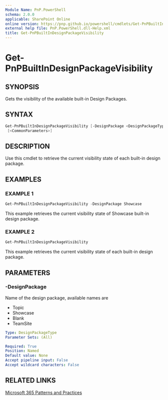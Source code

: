 ```yaml
---
Module Name: PnP.PowerShell
schema: 2.0.0
applicable: SharePoint Online
online version: https://pnp.github.io/powershell/cmdlets/Get-PnPBuiltInDesignPackageVisibility.html
external help file: PnP.PowerShell.dll-Help.xml
title: Get-PnPBuiltInDesignPackageVisibility
---
```

  
# Get-PnPBuiltInDesignPackageVisibility

## SYNOPSIS
Gets the visibility of the available built-in Design Packages.

## SYNTAX

```powershell
Get-PnPBuiltInDesignPackageVisibility [-DesignPackage <DesignPackageType>]
 [<CommonParameters>]
```

## DESCRIPTION
Use this cmdlet to retrieve the current visibility state of each built-in design package.

## EXAMPLES

### EXAMPLE 1
```powershell
Get-PnPBuiltInDesignPackageVisibility -DesignPackage Showcase
```

This example retrieves the current visibility state of Showcase built-in design package.

### EXAMPLE 2
```powershell
Get-PnPBuiltInDesignPackageVisibility
```

This example retrieves the current visibility state of each built-in design package.

## PARAMETERS

### -DesignPackage
Name of the design package, available names are

* Topic
* Showcase
* Blank
* TeamSite

```yaml
Type: DesignPackageType
Parameter Sets: (All)

Required: True
Position: Named
Default value: None
Accept pipeline input: False
Accept wildcard characters: False
```

## RELATED LINKS

[Microsoft 365 Patterns and Practices](https://aka.ms/m365pnp)


